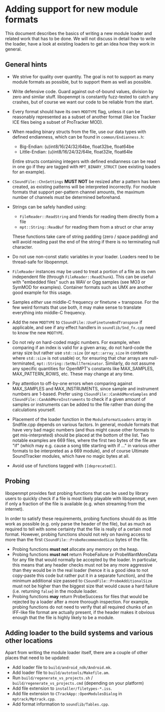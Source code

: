 Adding support for new module formats
=====================================

This document describes the basics of writing a new module loader and related
work that has to be done. We will not discuss in detail how to write the loader,
have a look at existing loaders to get an idea how they work in general.

General hints
-------------
* We strive for quality over quantity. The goal is not to support as many module
  formats as possible, but to support them as well as possible. 
* Write defensive code. Guard against out-of-bound values, division by zero and
  similar stuff. libopenmpt is constantly fuzz-tested to catch any crashes, but
  of course we want our code to be reliable from the start.
* Every format should have its own `MODTYPE` flag, unless it can be reasonably
  represented as a subset of another format (like Ice Tracker ICE files being
  a subset of ProTracker MOD).
* When reading binary structs from the file, use our data types with defined
  endianness, which can be found in `common/Endianness.h`:
  * Big-Endian: (u)int8/16/24/32/64be, float32be, float64be
  * Little-Endian: (u)int8/16/24/32/64le, float32le, float64le

  Entire structs containing integers with defined endianness can be read in one
  go if they are tagged with `MPT_BINARY_STRUCT` (see existing loaders for an
  example).
* `CSoundFile::ChnSettings` **MUST NOT** be resized after a pattern has been
  created, as existing patterns will be interpreted incorrectly. For module
  formats that support per-pattern channel amounts, the maximum number of
  channels must be determined beforehand.
* Strings can be safely handled using:
  * `FileReader::ReadString` and friends for reading them directly from a file
  * `mpt::String::ReadBuf` for reading them from a struct or char array

  These functions take care of string padding (zero / space padding) and will
  avoid reading past the end of the string if there is no terminating null
  character.
* Do not use non-const static variables in your loader. Loaders need to be
  thread-safe for libopenmpt.
* `FileReader` instances may be used to treat a portion of a file as its own
  independent file (through `FileReader::ReadChunk`). This can be useful with
  "embedded files" such as WAV or Ogg samples (see MO3 or SymMOD for examples).
  Container formats such as UMX are another good example for this usage.
* Samples *either* use middle-C frequency *or* finetune + transpose. For the few
  weird formats that use both, it may make sense to translate everything into
  middle-C frequency.
* Add the new `MODTYPE` to `CSoundFile::UseFinetuneAndTranspose` if applicable,
  and see if any effect handlers in `soundlib/Snd_fx.cpp` need to know the new
  `MODTYPE`.
* Do not rely on hard-coded magic numbers. For example, when comparing if an
  index is valid for a given array, do not hard-code the array size but rather
  use `std::size` (or `mpt::array_size` in contexts where `std::size` is not
  usable) or, for ensuring that char arrays are null-terminated,
  `mpt::String::SetNullTerminator`. Similarly, do not assume any specific
  quantities for OpenMPT's constants like MAX_SAMPLES, MAX_PATTERN_ROWS, etc.
  These may change at any time.
* Pay attention to off-by-one errors when comparing against MAX_SAMPLES and
  MAX_INSTRUMENTS, since sample and instrument numbers are 1-based. Prefer using
  `CSoundFile::CanAddMoreSamples` and `CSoundFile::CanAddMoreInstruments` to
  check if a given amount of samples or instruments can be added to the file
  rather than doing the calculations yourself.
* Placement of the loader function in the `ModuleFormatLoaders` array in
  Sndfile.cpp depends on various factors. In general, module formats that have
  very bad magic numbers (and thus might cause other formats to get
  mis-interpreted) should be placed at the bottom of the list. Two notable
  examples are 669 files, where the first two bytes of the file are "if"
  (which may e.g. cause a song title starting with if ..." in various other
  formats to be interpreted as a 669 module), and of course
  Ultimate SoundTracker modules, which have no magic bytes at all.
* Avoid use of functions tagged with `[[deprecated]]`.

Probing
-------
libopenmpt provides fast probing functions that can be used by library users
to quickly check if a file is most likely playable with libopenmpt, even if only
a fraction of the file is available (e.g. when streaming from the internet).

In order to satisfy these requirements, probing functions should do as little
work as possible (e.g. only parse the header of the file), but as much as
required to tell with some certainty that the file is really of a certain mod
format. However, probing functions should not rely on having access to more than
the first `CSoundFile::ProbeRecommendedSize` bytes of the file.

* Probing functions **must not** allocate any memory on the heap.
* Probing functions **must not** return ProbeFailure or ProbeWantMoreData for
  any file that would normally be accepted by the loader. In particular, this
  means that any header checks must not be any more aggressive than they would
  be in the real loader (hence it is a good idea to not copy-paste this code but
  rather put it in a separate function), and the minimum additional size passed
  to `CSoundFile::ProbeAdditionalSize` must not be higher than the biggest size
  that would cause a hard failure (i.e. returning `false`) in the module loader.
* Probing functions **may** return ProbeSuccess for files that would be rejected
  by a loader after a more thorough inspection. For example, probing functions
  do not need to verify that all required chunks of an IFF-like file format are
  actually present, if the header makes it obvious enough that the file is
  highly likely to be a module.

Adding loader to the build systems and various other locations
--------------------------------------------------------------
Apart from writing the module loader itself, there are a couple of other places
that need to be updated:
* Add loader file to `build/android_ndk/Android.mk`.
* Add loader file to `build/autotools/Makefile.am`.
* Run `build/regenerate_vs_projects.sh` / `build/regenerate_vs_projects.cmd`
  (depending on your platform)
* Add file extension to `installer/filetypes-*.iss`.
* Add file extension to `CTrackApp::OpenModulesDialog` in `mptrack/Mptrack.cpp`.
* Add format information to `soundlib/Tables.cpp`.
